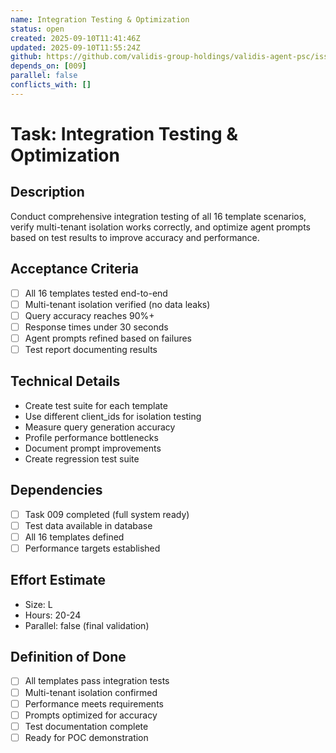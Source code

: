 ```yaml
---
name: Integration Testing & Optimization
status: open
created: 2025-09-10T11:41:46Z
updated: 2025-09-10T11:55:24Z
github: https://github.com/validis-group-holdings/validis-agent-psc/issues/29
depends_on: [009]
parallel: false
conflicts_with: []
---
```


# Task: Integration Testing & Optimization

## Description
Conduct comprehensive integration testing of all 16 template scenarios, verify multi-tenant isolation works correctly, and optimize agent prompts based on test results to improve accuracy and performance.

## Acceptance Criteria
- [ ] All 16 templates tested end-to-end
- [ ] Multi-tenant isolation verified (no data leaks)
- [ ] Query accuracy reaches 90%+
- [ ] Response times under 30 seconds
- [ ] Agent prompts refined based on failures
- [ ] Test report documenting results

## Technical Details
- Create test suite for each template
- Use different client_ids for isolation testing
- Measure query generation accuracy
- Profile performance bottlenecks
- Document prompt improvements
- Create regression test suite

## Dependencies
- [ ] Task 009 completed (full system ready)
- [ ] Test data available in database
- [ ] All 16 templates defined
- [ ] Performance targets established

## Effort Estimate
- Size: L
- Hours: 20-24
- Parallel: false (final validation)

## Definition of Done
- [ ] All templates pass integration tests
- [ ] Multi-tenant isolation confirmed
- [ ] Performance meets requirements
- [ ] Prompts optimized for accuracy
- [ ] Test documentation complete
- [ ] Ready for POC demonstration
